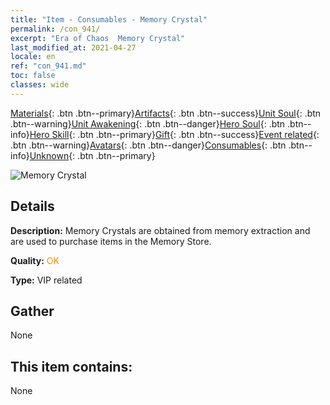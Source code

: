 ```yaml
---
title: "Item - Consumables - Memory Crystal"
permalink: /con_941/
excerpt: "Era of Chaos  Memory Crystal"
last_modified_at: 2021-04-27
locale: en
ref: "con_941.md"
toc: false
classes: wide
---
```

 [Materials](/Items/){: .btn .btn--primary}[Artifacts](/Items/Artifacts/){: .btn .btn--success}[Unit Soul](/Items/UnitSoul/){: .btn .btn--warning}[Unit Awakening](/Items/UnitAwakening/){: .btn .btn--danger}[Hero Soul](/Items/HeroSoul/){: .btn .btn--info}[Hero Skill](/Items/HeroSkill/){: .btn .btn--primary}[Gift](/Items/Gift/){: .btn .btn--success}[Event related](/Items/Events/){: .btn .btn--warning}[Avatars](/Items/Avatars/){: .btn .btn--danger}[Consumables](/Items/Consumables/){: .btn .btn--info}[Unknown](/Items/Unknown/){: .btn .btn--primary}

 ![Memory Crystal](/images/t/i_40033.png)

## Details
 **Description:** Memory Crystals are obtained from memory extraction and are used to purchase items in the Memory Store.

 **Quality:** <span style="color: #FF8C00">OK</span>

 **Type:** VIP related

## Gather

  None

## This item contains:

  None

